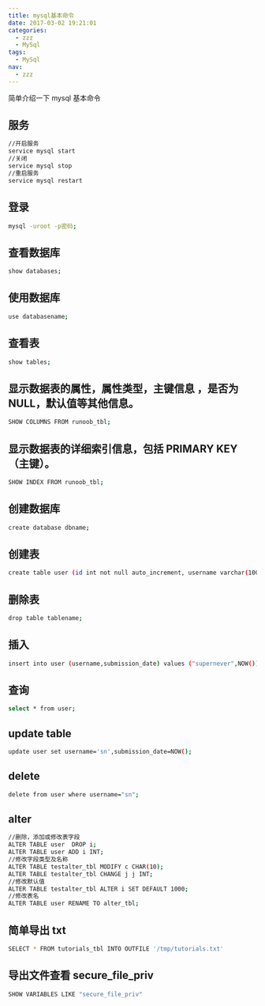 ```yaml
---
title: mysql基本命令
date: 2017-03-02 19:21:01
categories:
  - zzz
  - MySql
tags:
  - MySql
nav:
  - zzz
---
```


简单介绍一下 mysql 基本命令

<!--more-->

## 服务

```bash
//开启服务
service mysql start
//关闭
service mysql stop
//重启服务
service mysql restart
```

## 登录

```bash
mysql -uroot -p密码;
```

## 查看数据库

```bash
show databases;
```

## 使用数据库

```bash
use databasename;
```

## 查看表

```bash
show tables;
```

## 显示数据表的属性，属性类型，主键信息 ，是否为 NULL，默认值等其他信息。

```bash
SHOW COLUMNS FROM runoob_tbl;
```

## 显示数据表的详细索引信息，包括 PRIMARY KEY（主键）。

```bash
SHOW INDEX FROM runoob_tbl;
```

## 创建数据库

```bash
create database dbname;
```

## 创建表

```bash
create table user (id int not null auto_increment, username varchar(100) not null, submission_date date , primary key (id) );
```

## 删除表

```bash
drop table tablename;

```

## 插入

```bash
insert into user (username,submission_date) values ("supernever",NOW());
```

## 查询

```bash
select * from user;
```

## update table

```bash
update user set username='sn',submission_date=NOW();
```

## delete

```bash
delete from user where username="sn";

```

## alter

```bash
//删除，添加或修改表字段
ALTER TABLE user  DROP i;
ALTER TABLE user ADD i INT;
//修改字段类型及名称
ALTER TABLE testalter_tbl MODIFY c CHAR(10);
ALTER TABLE testalter_tbl CHANGE j j INT;
//修改默认值
ALTER TABLE testalter_tbl ALTER i SET DEFAULT 1000;
//修改表名
ALTER TABLE user RENAME TO alter_tbl;
```

## 简单导出 txt

```bash
SELECT * FROM tutorials_tbl INTO OUTFILE '/tmp/tutorials.txt'
```

## 导出文件查看 secure_file_priv

```bash
SHOW VARIABLES LIKE "secure_file_priv"
```
